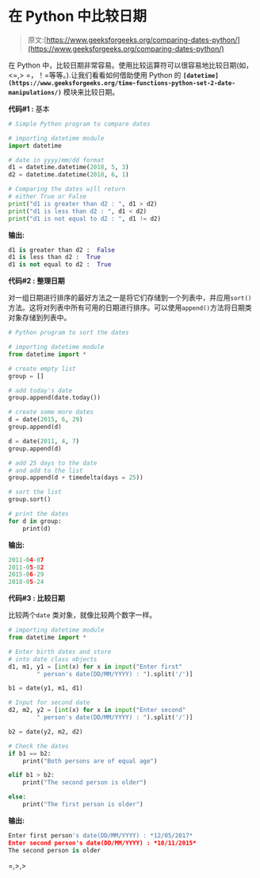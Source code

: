 # 在 Python 中比较日期

> 原文:[https://www.geeksforgeeks.org/comparing-dates-python/](https://www.geeksforgeeks.org/comparing-dates-python/)

在 Python 中，比较日期非常容易。使用比较运算符可以很容易地比较日期(如，<=,> =，！=等等。).让我们看看如何借助使用 Python 的 **`[datetime](https://www.geeksforgeeks.org/time-functions-python-set-2-date-manipulations/)`** 模块来比较日期。

**代码#1 :** 基本

```py
# Simple Python program to compare dates

# importing datetime module
import datetime

# date in yyyy/mm/dd format
d1 = datetime.datetime(2018, 5, 3)
d2 = datetime.datetime(2018, 6, 1)

# Comparing the dates will return
# either True or False
print("d1 is greater than d2 : ", d1 > d2)
print("d1 is less than d2 : ", d1 < d2)
print("d1 is not equal to d2 : ", d1 != d2)
```

**输出:**

```py
d1 is greater than d2 :  False
d1 is less than d2 :  True
d1 is not equal to d2 :  True
```

**代码#2 :** **整理日期**

对一组日期进行排序的最好方法之一是将它们存储到一个列表中，并应用`sort()`方法。这将对列表中所有可用的日期进行排序。可以使用`append()`方法将日期类对象存储到列表中。

```py
# Python program to sort the dates

# importing datetime module
from datetime import *

# create empty list
group = []

# add today's date
group.append(date.today())

# create some more dates
d = date(2015, 6, 29)
group.append(d)

d = date(2011, 4, 7)
group.append(d)

# add 25 days to the date
# and add to the list
group.append(d + timedelta(days = 25))

# sort the list
group.sort()

# print the dates
for d in group:
    print(d)

```

**输出:**

```py
2011-04-07
2011-05-02
2015-06-29
2018-05-24
```

**代码#3 :** **比较日期**

比较两个`date` 类对象，就像比较两个数字一样。

```py
# importing datetime module
from datetime import *

# Enter birth dates and store
# into date class objects
d1, m1, y1 = [int(x) for x in input("Enter first"
        " person's date(DD/MM/YYYY) : ").split('/')]

b1 = date(y1, m1, d1)

# Input for second date
d2, m2, y2 = [int(x) for x in input("Enter second"
        " person's date(DD/MM/YYYY) : ").split('/')]

b2 = date(y2, m2, d2)

# Check the dates
if b1 == b2:
    print("Both persons are of equal age")

elif b1 > b2:
    print("The second person is older")

else:
    print("The first person is older")
```

**输出:**

```py
Enter first person's date(DD/MM/YYYY) : *12/05/2017*
Enter second person's date(DD/MM/YYYY) : *10/11/2015*
The second person is older
```

=,>,>